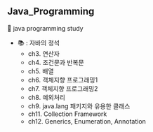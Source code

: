 ## Java_Programming
📓 java programming study
  - 📚 : 자바의 정석
    - ch3. 연산자
    - ch4. 조건문과 반복문
    - ch5. 배열
    - ch6. 객체지향 프로그래밍1
    - ch7. 객체지향 프로그래밍2
    - ch8. 예외처리
    - ch9. java.lang 패키지와 유용한 클래스
    - ch11. Collection Framework
    - ch12. Generics, Enumeration, Annotation
